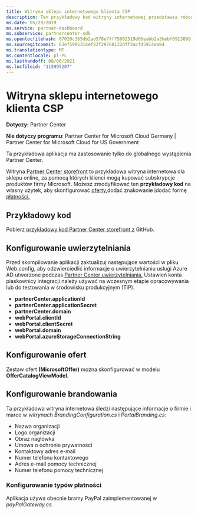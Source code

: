 ```yaml
---
title: Witryna sklepu internetowego klienta CSP
description: Ten przykładowy kod witryny internetowej przedstawia roboczy sklep online, w ramach który klienci mogą kupować subskrypcje produktów firmy Microsoft.
ms.date: 05/29/2019
ms.service: partner-dashboard
ms.subservice: partnercenter-sdk
ms.openlocfilehash: 07020c365db2ad578e7ff75602519d06eabb2a3bebf0913899fcd8b5345a0365
ms.sourcegitcommit: 63ef5995314ef22f29768132dff2acf45914ea84
ms.translationtype: MT
ms.contentlocale: pl-PL
ms.lasthandoff: 08/06/2021
ms.locfileid: "115995207"
---
```

# <a name="csp-customer-web-storefront"></a>Witryna sklepu internetowego klienta CSP

**Dotyczy:** Partner Center

**Nie dotyczy programu**: Partner Center for Microsoft Cloud Germany | Partner Center for Microsoft Cloud for US Government

Ta przykładowa aplikacja ma zastosowanie tylko do globalnego wystąpienia Partner Center.

Witryna [Partner Center storefront](https://github.com/Microsoft/Partner-Center-Storefront) to  przykładowa witryna internetowa dla sklepu online, za pomocą których klienci mogą kupować subskrypcje produktów firmy Microsoft. Możesz zmodyfikować ten **przykładowy kod** na własny użytek, aby skonfigurować [oferty,](#configure-offers)dodać znakowanie [i](#configure-branding)dodać formę [płatności.](#configure-payment-types)

## <a name="sample-code"></a>Przykładowy kod

Pobierz [przykładowy kod Partner Center storefront z](https://github.com/Microsoft/Partner-Center-Storefront) GitHub.

## <a name="configure-authentication"></a>Konfigurowanie uwierzytelniania

Przed skompilowanie aplikacji zaktualizuj następujące wartości w pliku Web.config, aby odzwierciedlić informacje o uwierzytelnianiu usługi Azure AD utworzone podczas [Partner Center uwierzytelniania.](partner-center-authentication.md) Ustawień konta piaskownicy integracji należy używać na wczesnym etapie opracowywania lub do testowania w środowisku produkcyjnym (TiP).

- **partnerCenter.applicationId**
- **partnerCenter.applicationSecret**
- **partnerCenter.domain**
- **webPortal.clientId**
- **webPortal.clientSecret**
- **webPortal.domain**
- **webPortal.azureStorageConnectionString**

## <a name="configure-offers"></a>Konfigurowanie ofert

Zestaw ofert **(MicrosoftOffer)** można skonfigurować w modelu **OfferCatalogViewModel.**

## <a name="configure-branding"></a>Konfigurowanie brandowania

Ta przykładowa witryna internetowa śledzi następujące informacje o firmie i marce w *witrynach BrandingConfiguration.cs* i *PortalBranding.cs:*

- Nazwa organizacji
- Logo organizacji
- Obraz nagłówka
- Umowa o ochronie prywatności
- Kontaktowy adres e-mail
- Numer telefonu kontaktowego
- Adres e-mail pomocy technicznej
- Numer telefonu pomocy technicznej

### <a name="configure-payment-types"></a>Konfigurowanie typów płatności

Aplikacja używa obecnie bramy PayPal zaimplementowanej w *payPalGateway.cs.*